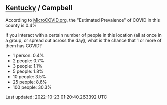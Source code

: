 
## [Kentucky](/united-states/kentucky) / Campbell

According to [MicroCOVID.org](http://microcovid.org),
the "Estimated Prevalence" of COVID in this county is 0.4%

If you interact with a certain number of people in this location
(all at once in a group, or spread out across the day), what is the chance that
1 or more of them has COVID?

- 1 person: 0.4%
- 2 people: 0.7%
- 3 people: 1.1%
- 5 people: 1.8%
- 10 people: 3.5%
- 25 people: 8.6%
- 100 people: 30.3%

Last updated: 2022-10-23 01:20:40.263392 UTC

